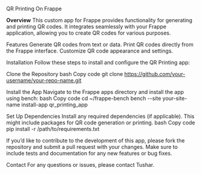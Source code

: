 QR Printing On Frappe

**Overview**
This custom app for Frappe provides functionality for generating and printing QR codes. It integrates seamlessly with your Frappe application, allowing you to create QR codes for various purposes.

Features
  Generate QR codes from text or data.
  Print QR codes directly from the Frappe interface.
  Customize QR code appearance and settings.
  
Installation
  Follow these steps to install and configure the QR Printing app:

Clone the Repository
  bash
  Copy code
  git clone https://github.com/your-username/your-repo-name.git
  
Install the App
  Navigate to the Frappe apps directory and install the app using bench:
    bash
    Copy code
    cd ~/frappe-bench
    bench --site your-site-name install-app qr_printing_app
    
Set Up Dependencies
  Install any required dependencies (if applicable). This might include packages for QR code generation or printing.
    bash
    Copy code
    pip install -r /path/to/requirements.txt

If you’d like to contribute to the development of this app, please fork the repository and submit a pull request with your changes. Make sure to include tests and documentation for any new features or bug fixes.

Contact
For any questions or issues, please contact Tushar.
